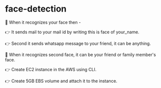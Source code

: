 # face-detection
📌 When it recognizes your face then -

👉 It sends mail to your mail id by writing this is face of your_name.

👉 Second it sends whatsapp message to your friend, it can be anything.

📌 When it recognizes second face, it can be your friend or family member's face.

👉 Create EC2 instance in the AWS using CLI.

👉 Create 5GB EBS volume and attach it to the instance.
